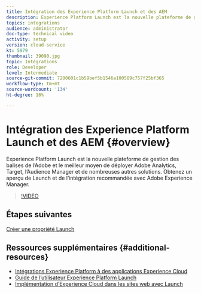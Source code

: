 ```yaml
---
title: Intégration des Experience Platform Launch et des AEM
description: Experience Platform Launch est la nouvelle plateforme de gestion des balises de l’Adobe et le meilleur moyen de déployer Adobe Analytics, Target, l’Audience Manager et de nombreuses autres solutions. Obtenez un aperçu de Launch et de l’intégration recommandée avec Adobe Experience Manager.
topics: integrations
audience: administrator
doc-type: technical video
activity: setup
version: cloud-service
kt: 5979
thumbnail: 39090.jpg
topic: Intégrations
role: Developer
level: Intermediate
source-git-commit: 7200601c1b59bef5b1546a100589c757f25bf365
workflow-type: tm+mt
source-wordcount: '134'
ht-degree: 16%

---
```



# Intégration des Experience Platform Launch et des AEM {#overview}

Experience Platform Launch est la nouvelle plateforme de gestion des balises de l’Adobe et le meilleur moyen de déployer Adobe Analytics, Target, l’Audience Manager et de nombreuses autres solutions. Obtenez un aperçu de Launch et de l’intégration recommandée avec Adobe Experience Manager.

>[!VIDEO](https://video.tv.adobe.com/v/39090?quality=12&learn=on)

## Étapes suivantes

[Créer une propriété Launch](create-launch-property.md)

## Ressources supplémentaires {#additional-resources}

* [Intégrations Experience Platform à des applications Experience Cloud](https://experienceleague.adobe.com/docs/platform-learn/tutorials/intro-to-platform/integrations-with-experience-cloud-applications.html)
* [Guide de l’utilisateur Experience Platform Launch](https://experienceleague.adobe.com/docs/experience-platform/tags/home.html)
* [Implémentation d’Experience Cloud dans les sites web avec Launch](https://experienceleague.adobe.com/docs/launch-learn/implementing-in-websites-with-launch/index.html)
